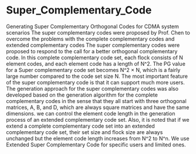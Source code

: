 # Super_Complementary_Code
Generating Super Complementary Orthogonal Codes for CDMA system scenarios
The super complementary codes were proposed by Prof. Chen to overcome the problems with the complete complementary codes and extended complementary codes
The super complementary codes were proposed to respond to the call for a better orthogonal complementary code. 
In this complete complementary code set, each flock consists of N element codes, and each element code has a length of N^2. 
The PG value for a Super complementary code set becomes N^2 × N, which is a fairly large number compared to the code set size N. 
The most important feature of the super complementary code is that it can support much more users.
The generation approach for the super complementary codes was also developed based on the generation algorithm for the complete complementary codes in the sense that they all start with three orthogonal matrices, A, B, and D, which are always square matrices and have the same dimensions.
we can control the element code length in the generation process of an extended complementary code set. Also, it is noted that if we extend a complete complementary code set into an extended complementary code set, their set size and flock size are always unchanged but the element code length increases from N^2 to N^n. 
We use Extended Super Complementary Code for specific users and limited ones.
